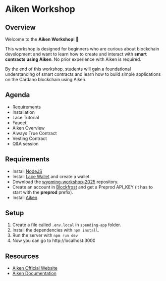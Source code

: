 # Aiken Workshop

## Overview

Welcome to the **Aiken Workshop**! 🎉

This workshop is designed for beginners who are curious about blockchain development and want to learn how to create and interact with **smart contracts using Aiken**.
No prior experience with Aiken is required.

By the end of this workshop, students will gain a foundational understanding of smart contracts and learn how to build simple applications on the Cardano blockchain using Aiken.

## Agenda

-   Requirements
-   Installation
-   Lace Tutorial
-   Faucet
-   Aiken Overview
-   Always True Contract
-   Vesting Contract
-   Q&A session

## Requirements

-   Install [NodeJS](https://nodejs.org/en/download)
-   Install [Lace Wallet](https://www.lace.io/) and create a wallet.
-   Download the [wyoming-workshop-2025](https://github.com/luisantonioig/wyoming-workshop-2025) repository.
-   Create an account in [Blockfrost](blockfrost.io) and get a Preprod API_KEY (it has to start with the **preprod** prefix).
-   Install [Aiken](https://aiken-lang.org/installation-instructions).

## Setup

1. Create a file called `.env.local` in `spending-app` folder.
2. Install the dependencies with `npm install`.
3. Run the server with `npm run dev`
4. Now you can go to http://localhost:3000

## Resources

-   [Aiken Official Website](https://aiken-lang.org/)
-   [Aiken Documentation](https://aiken-lang.org/docs)
